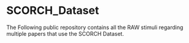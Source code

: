 # SCORCH_Dataset
The Following public repository contains all the RAW stimuli regarding multiple papers that use the SCORCH Dataset.

